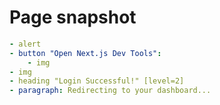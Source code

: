 # Page snapshot

```yaml
- alert
- button "Open Next.js Dev Tools":
    - img
- img
- heading "Login Successful!" [level=2]
- paragraph: Redirecting to your dashboard...
```
